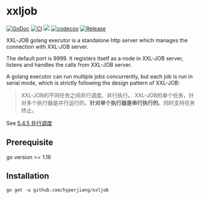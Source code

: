 # xxljob

[![GoDoc](https://pkg.go.dev/badge/github.com/hyperjiang/xxljob)](https://pkg.go.dev/github.com/hyperjiang/xxljob)
[![CI](https://github.com/hyperjiang/xxljob/actions/workflows/ci.yml/badge.svg?branch=main)](https://github.com/hyperjiang/xxljob/actions/workflows/ci.yml)
[![](https://goreportcard.com/badge/github.com/hyperjiang/xxljob)](https://goreportcard.com/report/github.com/hyperjiang/xxljob)
[![codecov](https://codecov.io/gh/hyperjiang/xxljob/branch/main/graph/badge.svg)](https://codecov.io/gh/hyperjiang/xxljob)
[![Release](https://img.shields.io/github/release/hyperjiang/xxljob.svg)](https://github.com/hyperjiang/xxljob/releases)

XXL-JOB golang executor is a standalone http server which manages the connection with XXL-JOB server.

The default port is 9999. It registers itself as a node in XXL-JOB server, listens and handles the calls from XXL-JOB server.

A golang executor can run multiple jobs concurrently, but each job is run in serial mode, which is strictly following the design pattern of XXL-JOB:

> XXL-JOB的不同任务之间并行调度、并行执行。
> XXL-JOB的单个任务，针对多个执行器是并行运行的，**针对单个执行器是串行执行的**。同时支持任务终止。

See [5.4.5 并行调度](https://github.com/xuxueli/xxl-job/blob/72963e4716a74eacdcbdd2e999c433debf3afaa3/doc/XXL-JOB%E5%AE%98%E6%96%B9%E6%96%87%E6%A1%A3.md#545-%E5%B9%B6%E8%A1%8C%E8%B0%83%E5%BA%A6)

## Prerequisite

go version >= 1.16

## Installation

```
go get -u github.com/hyperjiang/xxljob
```
